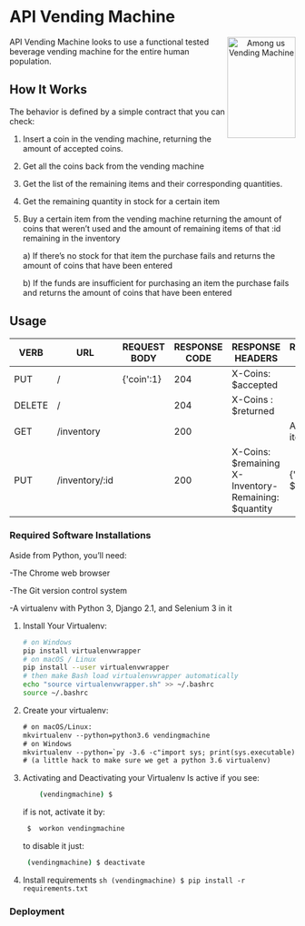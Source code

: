 # API Vending Machine

<p align="center">
<img src="https://i.ytimg.com/vi/s4_2odXcjUc/hqdefault.jpg" align="right"
     alt="Among us Vending Machine" width="120" height="178">
</p>
API Vending Machine looks to use a functional tested beverage vending machine
for the entire human population.


## How It Works
The behavior is defined by a simple contract that you can check:

1) Insert a coin in the vending machine, returning the amount of accepted coins.
2) Get all the coins back from the vending machine
3) Get the list of the remaining items and their corresponding quantities.
4) Get the remaining quantity in stock for a certain item
5) Buy a certain item from the vending machine returning the amount of coins that
weren’t used and the amount of remaining items of that :id remaining in the
inventory

    a) If there’s no stock for that item the purchase fails and returns the amount of
    coins that have been entered
    
    b) If the funds are insufficient for purchasing an item the purchase fails and
    returns the amount of coins that have been entered 

## Usage

| VERB   | URL            | REQUEST BODY | RESPONSE CODE | RESPONSE HEADERS                                     | RESPONSE BODY         | STATUS      |
|--------|----------------|--------------|---------------|------------------------------------------------------|-----------------------|-------------|
| PUT    | /              | {'coin':1}   | 204           | X-Coins: $accepted                                   |                       | In progress |
| DELETE | /              |              | 204           | X-Coins : $returned                                  |                       | In progress |
| GET    | /inventory     |              | 200           |                                                      | Array of items        | In progress |
| PUT    | /inventory/:id |              | 200           | X-Coins: $remaining X-Inventory-Remaining: $quantity | {'quantity': $vended} | In progress |


### Required Software Installations

Aside from Python, you’ll need:

-The Chrome web browser

-The Git version control system

-A virtualenv with Python 3, Django 2.1, and Selenium 3 in it


1. Install Your Virtualenv:

    ```sh
    # on Windows
    pip install virtualenvwrapper
    # on macOS / Linux
    pip install --user virtualenvwrapper
    # then make Bash load virtualenvwrapper automatically
    echo "source virtualenvwrapper.sh" >> ~/.bashrc
    source ~/.bashrc
    ```

2. Create your virtualenv:

    ```diff
    # on macOS/Linux:
    mkvirtualenv --python=python3.6 vendingmachine
    # on Windows
    mkvirtualenv --python=`py -3.6 -c"import sys; print(sys.executable)"` vendingmachine
    # (a little hack to make sure we get a python 3.6 virtualenv)
    ```
3. Activating and Deactivating your Virtualenv
    Is active if you see: 
    ```sh
        (vendingmachine) $ 
    ```
    if is not, activate it by: 
    ``` sh
     $  workon vendingmachine 
    ```
    to disable it just:
    ```sh
     (vendingmachine) $ deactivate 
    ```
4. Install requirements
        ```sh
            (vendingmachine) $ pip install -r requirements.txt 
         ```
    
### Deployment